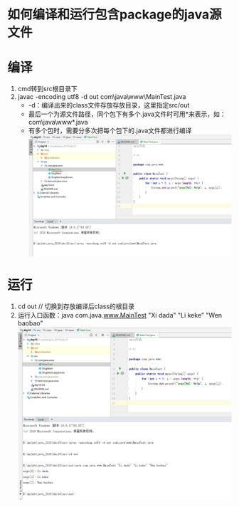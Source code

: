 如何编译和运行包含package的java源文件
==

# 编译
1. cmd转到src根目录下
2. javac -encoding utf8 -d out com\java\www\MainTest.java
    * -d：编译出来的class文件存放存放目录，这里指定src/out
    * 最后一个为源文件路径，同个包下有多个.java文件时可用*来表示，如：com\java\www\*.java
    * 有多个包时，需要分多次把每个包下的.java文件都进行编译
![](./images/other/contain_package_compile.png)
    
    
# 运行
1. cd out  // 切换到存放编译后class的根目录
2. 运行入口函数：java com.java.www.MainTest "Xi dada" "Li keke" "Wen baobao"
![](./images/other/contain_package_run.png)
